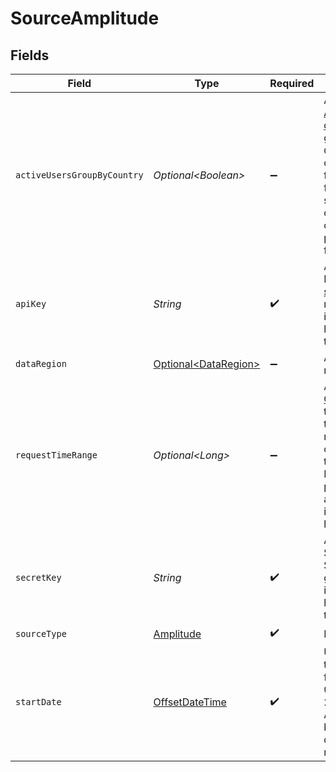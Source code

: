 # SourceAmplitude


## Fields

| Field                                                                                                                                                                                                                                                                 | Type                                                                                                                                                                                                                                                                  | Required                                                                                                                                                                                                                                                              | Description                                                                                                                                                                                                                                                           | Example                                                                                                                                                                                                                                                               |
| --------------------------------------------------------------------------------------------------------------------------------------------------------------------------------------------------------------------------------------------------------------------- | --------------------------------------------------------------------------------------------------------------------------------------------------------------------------------------------------------------------------------------------------------------------- | --------------------------------------------------------------------------------------------------------------------------------------------------------------------------------------------------------------------------------------------------------------------- | --------------------------------------------------------------------------------------------------------------------------------------------------------------------------------------------------------------------------------------------------------------------- | --------------------------------------------------------------------------------------------------------------------------------------------------------------------------------------------------------------------------------------------------------------------- |
| `activeUsersGroupByCountry`                                                                                                                                                                                                                                           | *Optional\<Boolean>*                                                                                                                                                                                                                                                  | :heavy_minus_sign:                                                                                                                                                                                                                                                    | According to <a href="https://amplitude.com/docs/apis/analytics/dashboard-rest#query-parameters">Amplitude documentation</a>, grouping by `Country` is optional. If you face issues fetching the stream or checking the connection please set this field to `False`.<br/> |                                                                                                                                                                                                                                                                       |
| `apiKey`                                                                                                                                                                                                                                                              | *String*                                                                                                                                                                                                                                                              | :heavy_check_mark:                                                                                                                                                                                                                                                    | Amplitude API Key. See the <a href="https://docs.airbyte.com/integrations/sources/amplitude#setup-guide">setup guide</a> for more information on how to obtain this key.                                                                                              |                                                                                                                                                                                                                                                                       |
| `dataRegion`                                                                                                                                                                                                                                                          | [Optional\<DataRegion>](../../models/shared/DataRegion.md)                                                                                                                                                                                                            | :heavy_minus_sign:                                                                                                                                                                                                                                                    | Amplitude data region server                                                                                                                                                                                                                                          |                                                                                                                                                                                                                                                                       |
| `requestTimeRange`                                                                                                                                                                                                                                                    | *Optional\<Long>*                                                                                                                                                                                                                                                     | :heavy_minus_sign:                                                                                                                                                                                                                                                    | According to <a href="https://www.docs.developers.amplitude.com/analytics/apis/export-api/#considerations">Considerations</a> too large of a time range in te request can cause a timeout error. In this case, please provide a shorter time interval in hours.<br/>  |                                                                                                                                                                                                                                                                       |
| `secretKey`                                                                                                                                                                                                                                                           | *String*                                                                                                                                                                                                                                                              | :heavy_check_mark:                                                                                                                                                                                                                                                    | Amplitude Secret Key. See the <a href="https://docs.airbyte.com/integrations/sources/amplitude#setup-guide">setup guide</a> for more information on how to obtain this key.                                                                                           |                                                                                                                                                                                                                                                                       |
| `sourceType`                                                                                                                                                                                                                                                          | [Amplitude](../../models/shared/Amplitude.md)                                                                                                                                                                                                                         | :heavy_check_mark:                                                                                                                                                                                                                                                    | N/A                                                                                                                                                                                                                                                                   |                                                                                                                                                                                                                                                                       |
| `startDate`                                                                                                                                                                                                                                                           | [OffsetDateTime](https://docs.oracle.com/javase/8/docs/api/java/time/OffsetDateTime.html)                                                                                                                                                                             | :heavy_check_mark:                                                                                                                                                                                                                                                    | UTC date and time in the format 2021-01-25T00:00:00Z. Any data before this date will not be replicated.                                                                                                                                                               | 2021-01-25T00:00:00Z                                                                                                                                                                                                                                                  |